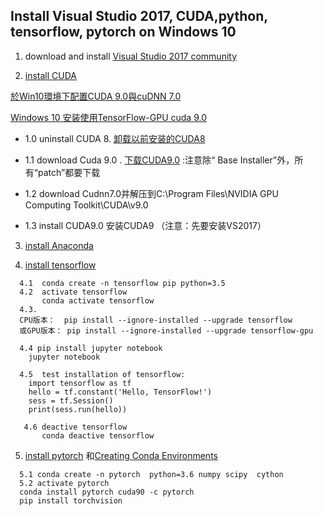 

## Install Visual Studio 2017, CUDA,python, tensorflow, pytorch on Windows 10

1. download and install [Visual Studio 2017 community](https://www.visualstudio.com/downloads/)

2. [install CUDA](https://docs.nvidia.com/cuda/cuda-installation-guide-microsoft-windows/index.html)

[於Win10環境下配置CUDA 9.0與cuDNN 7.0](https://rreadmorebooks.blogspot.com/2018/01/win10cuda-90cudnn-70.html)
  
[Windows 10 安装使用TensorFlow-GPU cuda 9.0](https://www.codetd.com/article/147955)
  
   - 1.0 uninstall CUDA 8. [卸载以前安装的CUDA8](https://blog.csdn.net/shuiyuejihua/article/details/78738664)
   
   - 1.1 download Cuda 9.0 . [下载CUDA9.0](https://developer.nvidia.com/cuda-90-download-archive)  :注意除“ Base Installer”外，所有“patch”都要下载
   - 1.2 download Cudnn7.0并解压到C:\Program Files\NVIDIA GPU Computing Toolkit\CUDA\v9.0
   
   - 1.3 install CUDA9.0 安装CUDA9 （注意：先要安装VS2017） 

 

3. [install Anaconda](https://www.anaconda.com/download/)



4. [install tensorflow](https://www.tensorflow.org/install/)
```
  4.1  conda create -n tensorflow pip python=3.5 
  4.2  activate tensorflow    
       conda activate tensorflow
  4.3. 
  CPU版本：  pip install --ignore-installed --upgrade tensorflow
  或GPU版本： pip install --ignore-installed --upgrade tensorflow-gpu 
  
  4.4 pip install jupyter notebook
    jupyter notebook
    
  4.5  test installation of tensorflow:
    import tensorflow as tf
    hello = tf.constant('Hello, TensorFlow!')
    sess = tf.Session()
    print(sess.run(hello))
    
   4.6 deactive tensorflow 
       conda deactive tensorflow
 ```
 
 5. [install pytorch](https://pytorch.org/) 和[Creating Conda Environments](https://dziganto.github.io/data%20science/python/anaconda/Creating-Conda-Environments/)

```
  5.1 conda create -n pytorch  python=3.6 numpy scipy  cython
  5.2 activate pytorch
  conda install pytorch cuda90 -c pytorch 
  pip install torchvision
```
  
